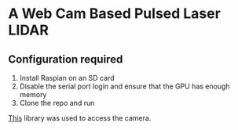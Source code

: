# A Web Cam Based Pulsed Laser LIDAR

## Configuration required
1. Install Raspian on an SD card
2. Disable the serial port login and ensure that the GPU has enough memory
3. Clone the repo and run

[This](http://robotblogging.blogspot.co.uk/2013/10/an-efficient-and-simple-c-api-for.html) library was used to access the camera.
